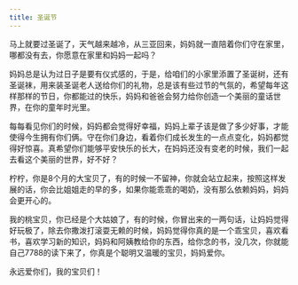 ```yaml
---
title: 圣诞节
---
```


马上就要过圣诞了，天气越来越冷，从三亚回来，妈妈就一直陪着你们守在家里，哪都没有去，你愿意在家里和妈妈一起吗？

妈妈总是认为过日子是要有仪式感的，于是，给咱们的小家里添置了圣诞树，还有圣诞袜，用来装圣诞老人送给你们的礼物，总是该有些过节的气氛的，希望每年这样那样的节日，你都能过的快乐，妈妈和爸爸会努力给你创造一个美丽的童话世界，在你的童年时光里。

每每看见你们的时候，妈妈都会觉得好幸福，妈妈上辈子该是做了多少好事，才能使得今生拥有你们俩。守在你们身边，看着你们成长发生的一点点变化，妈妈都觉得好惊喜。真希望你们能够平安快乐的长大，在妈妈还没有变老的时候，我们一起去看这个美丽的世界，好不好？

柠柠，你是8个月的大宝贝了，有的时候一不留神，你就会站立起来，按照这样发展的话，你会比姐姐走的早的多，如果你能乖乖的喝奶，没有那么依赖妈妈，妈妈会更开心的。

我的桃宝贝，你已经是个大姑娘了，有的时候，你冒出来的一两句话，让妈妈觉得好玩极了，除去你撒泼打滚耍无赖的时候，妈妈觉得你真的是一个乖宝贝，喜欢看书，喜欢学习新的知识，妈妈和阿姨教给你的东西，给你念的书，没几次，你就能自己7788的读下来了，你真是个聪明又温暖的宝贝，妈妈爱你。

永远爱你们，我的宝贝们！
